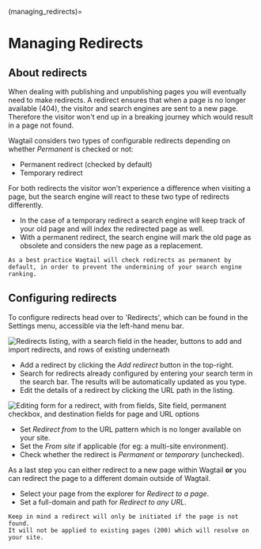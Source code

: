 (managing_redirects)=

# Managing Redirects

## About redirects

When dealing with publishing and unpublishing pages you will eventually need to make redirects.
A redirect ensures that when a page is no longer available (404), the visitor and search engines are sent to a new page.
Therefore the visitor won't end up in a breaking journey which would result in a page not found.

Wagtail considers two types of configurable redirects depending on whether _Permanent_ is checked or not:

-   Permanent redirect (checked by default)
-   Temporary redirect

For both redirects the visitor won't experience a difference when visiting a page, but the search engine will react to these two type of redirects differently.

-   In the case of a temporary redirect a search engine will keep track of your old page and will index the redirected page as well.
-   With a permanent redirect, the search engine will mark the old page as obsolete and considers the new page as a replacement.

```{note}
As a best practice Wagtail will check redirects as permanent by default, in order to prevent the undermining of your search engine ranking.
```

## Configuring redirects

To configure redirects head over to 'Redirects', which can be found in the Settings menu, accessible via the left-hand menu bar.

![Redirects listing, with a search field in the header, buttons to add and import redirects, and rows of existing underneath](../_static/images/screen42_redirects_interface.png)

-   Add a redirect by clicking the _Add redirect_ button in the top-right.
-   Search for redirects already configured by entering your search term in the search bar. The results will be automatically updated as you type.
-   Edit the details of a redirect by clicking the URL path in the listing.

![Editing form for a redirect, with from fields, Site field, permanent checkbox, and destination fields for page and URL options](../_static/images/screen43_redirects_edit_redirect.png)

-   Set _Redirect from_ to the URL pattern which is no longer available on your site.
-   Set the _From site_ if applicable (for eg: a multi-site environment).
-   Check whether the redirect is _Permanent_ or _temporary_ (unchecked).

As a last step you can either redirect to a new page within Wagtail **or** you can redirect the page to a different domain outside of Wagtail.

-   Select your page from the explorer for _Redirect to a page_.
-   Set a full-domain and path for _Redirect to any URL_.

```{note}
Keep in mind a redirect will only be initiated if the page is not found.
It will not be applied to existing pages (200) which will resolve on your site.
```
